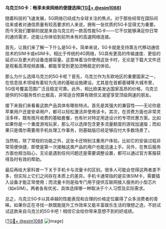 **乌克兰5G卡：畅享未来网络的便捷选择[[TG💪+ @esim1088](https://t.me/s/esim1088)]**

随着科技的飞速发展，5G网络已经成为全球关注的焦点。对于那些经常在国际间往来或者对通信质量有较高要求的人来说，拥有一张优质的5G卡显得尤为重要。而今天我们要聊的就是来自乌克兰的一款高性能5G卡——它不仅能够满足你日常的通讯需求，还能让你体验到前所未有的高速网络连接。

首先，让我们来了解一下什么是5G卡。简单来说，5G卡就是支持第五代移动通信技术的SIM卡或eSIM卡。相比于传统的4G网络，5G具有更高的传输速度、更低的延迟以及更大的设备连接容量。这意味着当你使用这张卡时，无论是下载大文件还是观看高清视频直播，都能享受到更加流畅稳定的体验。

那么为什么选择乌克兰的5G卡呢？首先，乌克兰作为东欧地区的重要国家之一，在信息技术领域有着较为先进的基础设施建设。尤其是在首都基辅等大城市里，5G信号覆盖范围广泛且稳定可靠。此外，相比欧美发达国家高昂的价格，乌克兰提供的5G服务性价比极高，非常适合预算有限但又渴望享受顶级网速的朋友。

接下来我们来看看这款产品具体有哪些特点。首先是其强大的兼容性——无论你是苹果用户还是安卓用户，都可以轻松激活并使用该卡。其次，在资费方面也非常灵活多样，既有按月收费的基础套餐，也有针对特定用途设计的专项优惠方案。比如如果你是一个重度游戏玩家，那么可以选择包含更多流量额度的游戏加速版；而如果只是偶尔需要用手机处理工作事务，则基础版已经足够应付大多数场景了。

当然啦，除了常规的功能之外，这张卡还特别注重用户体验。比如它的安装过程非常简便快捷，即使是第一次接触这类产品的用户也能迅速上手。另外，在售后服务方面也相当贴心，无论是遇到任何问题还是需要调整设置，都可以通过官方客服获得及时有效的帮助。

最后再给大家科普一下关于手机卡与流量卡的区别。很多人可能会觉得这两者差不多，但实际上它们之间存在本质上的差异。手机卡通常指的是实体SIM卡，需要插入设备才能正常使用；而流量卡则是指专门用于提供互联网接入服务的小型芯片（如eSIM）。两者各有优劣，具体选择哪一种取决于个人习惯及实际需求。

总之，乌克兰5G卡以其卓越的性能表现和合理的价格定位赢得了众多消费者的青睐。如果你正在寻找一款既能提升工作效率又能丰富娱乐生活的理想之选，不妨试试这款来自乌克兰的5G卡吧！相信它会给你带来意想不到的好成绩。

[[TG💪+ @esim1088](https://t.me/s/esim1088) ![Image](https://i.postimg.cc/4NQfJmqS/Snipaste-2025-05-13-00-14-12.png)]